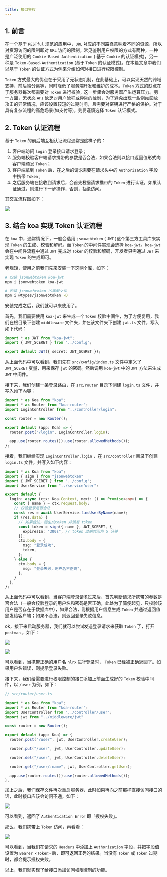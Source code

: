 ```yaml
---
title: 接口鉴权
---
```


## 1. 前言

在一个基于 `RESTful` 规范的应用中，`URL` 对应的不同路径意味着不同的资源，所以对资源访问的限制即对 `URL` 访问的限制。常见鉴别用户权限的方式有两种，一种是广泛使用的 `Cookie-Based Authentication` ( 基于 `Cookie` 的认证模式)，另一种是 `Token-Based-Authentication` (基于 `Token` 的认证模式)。在本篇文章中我们以基于 `Token` 的认证方式为例来介绍如何对接口进行权限控制。

`Token` 方式最大的优点在于采用了无状态机制，在此基础上，可以实现天然的跨域支持、前后端分离等，同时降低了服务端开发和维护的成本。`Token` 方式的缺点在于服务器每次都需要对 `Token` 进行校验，这一步骤会对服务器产生运算压力。另一方面，无状态 `API` 缺乏对用户流程或异常的控制，为了避免出现一些例如回放攻击的异常情况，应该设置较短的过期时间，且需要对密钥进行严格的保护。对于具有复杂流程的高危场景(如支付等)，则要谨慎选择 `Token` 认证模式。

## 2. Token 认证流程

基于 `Token` 的前后端互相认证流程通常是这样子的：

1. 客户端访问 `login` 登录接口请求登录；
2. 服务端校验客户端请求携带的参数是否合法，如果合法则以接口返回值形式向客户端颁发 `Token`；
3. 客户端拿到 `Token` 后，在之后的请求需要在请求头中的 `Authorization` 字段中携带 `Token` ;
4. 之后服务端在接收到请求后，会首先根据请求携带的 `Token` 进行认证，如果认证通过，则进行下一步操作，否则，拒绝访问。

其交互流程图如下：

![](~@/koa2/07/01.png)

## 3. 结合 koa 实现 Token 认证流程

在 `koa` 中，通常情况下，一般会选用 `jsonwebtoken` ( `JWT` )这个第三方工具库来实现 `Token` 的生成、校验和解码。而 `Token` 的中间件实现会选择 `koa-jwt`。`koa-jwt` 会在中间件流程中通过 `JWT` 完成对 `Token` 的校验和解码，开发者只需通过 `JWT` 来实现 `Token` 的生成即可。

老规矩，使用之前我们先来安装一下这两个库，如下：

```bash
# 安装 jsonwebtoken koa-jwt
npm i jsonwebtoken koa-jwt

# 安装 jsonwebtoken 的类型文件
npm i @types/jsonwebtoken -D
```

安装完成之后，我们就可以来使用了。

首先，我们需要使用 `koa-jwt` 来生成一个 `Token` 校验中间件，为了方便复用，我们在根目录下创建 `middleware` 文件夹，并在该文件夹下创建 `jwt.ts` 文件，写入如下代码：

```typescript
import * as JWT from "koa-jwt";
import { JWT_SCERET } from "../config";

export default JWT({ secret: JWT_SCERET });
```

从上面代码中可以看到，我们先在 `src/config/index.ts` 文件中定义了 `JWT_SCERET` 变量，用来保存 `jwt` 的密码。然后调用 `koa-jwt` 中的 `JWT` 方法来生成 `JWT` 中间件。

接下来，我们创建一条登录路由，在 `src/router` 目录下创建 `login.ts` 文件，并写入如下内容：

```typescript
import * as Koa from "koa";
import * as Router from "koa-router";
import LoginController from "../controller/login";

const router = new Router();

export default (app: Koa) => {
  router.post("/login", LoginController.login);

  app.use(router.routes()).use(router.allowedMethods());
};
```

接着，我们继续实现 `LoginController.login` ，在 `src/controller` 目录下创建 `login.ts` 文件，并写入如下内容：

```typescript
import * as Koa from "koa";
import { sign } from "jsonwebtoken";
import { JWT_SCERET } from "../config";
import UserService from "../service/user";

export default {
  login: async (ctx: Koa.Context, next: () => Promise<any>) => {
    const { name } = ctx.request.body;
    // 校验登录是否合法
    const res = await UserService.findUserByName(name);
    if (res.data) {
      // 如果合法，则生成token 并颁发 token
      const token = sign({ name }, JWT_SCERET, {
        expiresIn: "300s", // token 过期时间为 5 分钟
      });
      ctx.body = {
        msg: "登录成功",
        token,
      };
    } else {
      ctx.body = {
        msg: "登录失败，用户名不正确",
      };
    }
  },
};
```

从上面代码中可以看到，当客户端登录请求过来后，首先判断请求所携带的参数是否合法（一般会校验登录的用户名和密码是否正确，此处为了简便起见，只校验该用户是否存在于数据库中），如果合法，则根据用户信息生成 `Token` 并通过返回值颁发给客户端；如果不合法，则返回登录失败信息。

ok，接下来启动服务器，我们就可以尝试发送登录请求来获取 `Token` 了，打开 `postman` ，如下：

![](~@/koa2/07/02.png)

![](~@/koa2/07/03.png)

可以看到，当携带正确的用户名 `nlrx` 进行登录时， `Token` 已经被正确返回了。如果用户名错误，则提示登录失败。

接下来，我们给需要进行权限控制的接口添加上前面生成好的 `Token` 校验中间件，以 `/user` 为例，如下：

```typescript
// src/router/user.ts

import * as Koa from "koa";
import * as Router from "koa-router";
import UserController from "../controller/user";
import jwt from "../middleware/jwt";

const router = new Router();

export default (app: Koa) => {
  router.post("/user", jwt, UserController.createUser);

  router.put("/user", jwt, UserController.updateUser);

  router.del("/user", jwt, UserController.deleteUser);

  router.get("/user/:name", jwt, UserController.getUser);

  app.use(router.routes()).use(router.allowedMethods());
};
```

加上之后，我们保存文件再次重启服务器，此时如果再向之前那样直接访问接口的话，此时接口应该会访问不通，如下：

![](~@/koa2/07/04.png)

可以看到，返回了 `Authentication Error` 即「授权失败」。

那么，我们携带上 `Token` 访问，再看看：

![](~@/koa2/07/05.png)

可以看到，当我们在请求的 `Headers` 中添加上 `Authorization` 字段，并把字段值设置为 `Bearer <Token>` 后，即可返回正确的结果。当没有 `Token` 或 `Token` 过期时，都会提示授权失败。

以上，我们就实现了给接口添加访问权限控制的功能。
